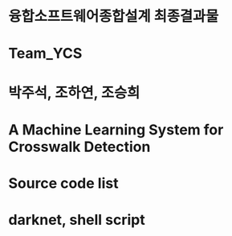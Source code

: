 # 융합소프트웨어종합설계 최종결과물
# Team_YCS
# 박주석, 조하연, 조승희
# A Machine Learning System for Crosswalk Detection

# Source code list
# darknet, shell script
